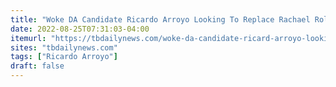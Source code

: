 ```yaml
---
title: "Woke DA Candidate Ricardo Arroyo Looking To Replace Rachael Rollins Doesn’t Remember Being Investigated Twice For Sexual Assault, Michelle Wu Refuses To Take Back Endorsement"
date: 2022-08-25T07:31:03-04:00
itemurl: "https://tbdailynews.com/woke-da-candidate-ricard-arroyo-looking-to-replace-rachael-rollins-doesnt-remember-being-investigated-twice-for-sexual-assault-michelle-wu-refuses-to-take-back-endorsement/"
sites: "tbdailynews.com"
tags: ["Ricardo Arroyo"]
draft: false
---
```



